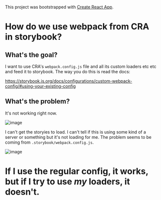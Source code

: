 This project was bootstrapped with [Create React App](https://github.com/facebook/create-react-app).

# How do we use webpack from CRA in storybook?

## What's the goal?

I want to use CRA's `webpack.config.js` file and all its custom loaders etc etc and feed it to storybook. The way you do this is read the docs:

https://storybook.js.org/docs/configurations/custom-webpack-config/#using-your-existing-config


## What's the problem?

It's not working right now.

![image](https://user-images.githubusercontent.com/1424223/70453652-c316d680-1a6e-11ea-9c22-921b25bc25eb.png)

I can't get the storyies to load. I can't tell if this is using some kind of a server or something but it's not loading for me. The problem seems to be coming from `.storybook/webpack.config.js`.

![image](https://user-images.githubusercontent.com/1424223/70453591-a4b0db00-1a6e-11ea-98f6-b3b384c524a7.png)

# If I use the regular config, it works, but if I try to use _my_ loaders, it doesn't.